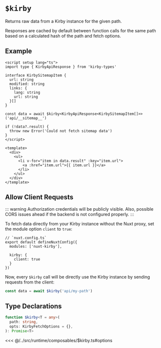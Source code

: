 # `$kirby`

Returns raw data from a Kirby instance for the given path.

Responses are cached by default between function calls for the same path based on a calculated hash of the path and fetch options.

## Example

```vue
<script setup lang="ts">
import type { KirbyApiResponse } from 'kirby-types'

interface KirbySitemapItem {
  url: string
  modified: string
  links: {
    lang: string
    url: string
  }[]
}

const data = await $kirby<KirbyApiResponse<KirbySitemapItem[]>>('api/__sitemap__')

if (!data?.result) {
  throw new Error('Could not fetch sitemap data')
}
</script>

<template>
  <div>
    <ul>
      <li v-for="item in data.result" :key="item.url">
        <a :href="item.url">{{ item.url }}</a>
      </li>
    </ul>
  </div>
</template>
```

## Allow Client Requests

::: warning
Authorization credentials will be publicly visible. Also, possible CORS issues ahead if the backend is not configured properly.
:::

To fetch data directly from your Kirby instance without the Nuxt proxy, set the module option `client` to `true`:

```ts{6}
// `nuxt.config.ts`
export default defineNuxtConfig({
  modules: ['nuxt-kirby'],

  kirby: {
    client: true
  }
})
```

Now, every `$kirby` call will be directly use the Kirby instance by sending requests from the client:

```ts
const data = await $kirby('api/my-path')
```

## Type Declarations

```ts
function $kirby<T = any>(
  path: string,
  opts: KirbyFetchOptions = {},
): Promise<T>
```

<<< @/../src/runtime/composables/$kirby.ts#options

